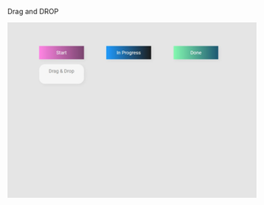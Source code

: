 Drag and DROP

<img src="https://raw.githubusercontent.com/mccuyper/Mercedes-Cards-JS/main/Drag%26Drop/Screenshot.jpg" alt="screenshot">
